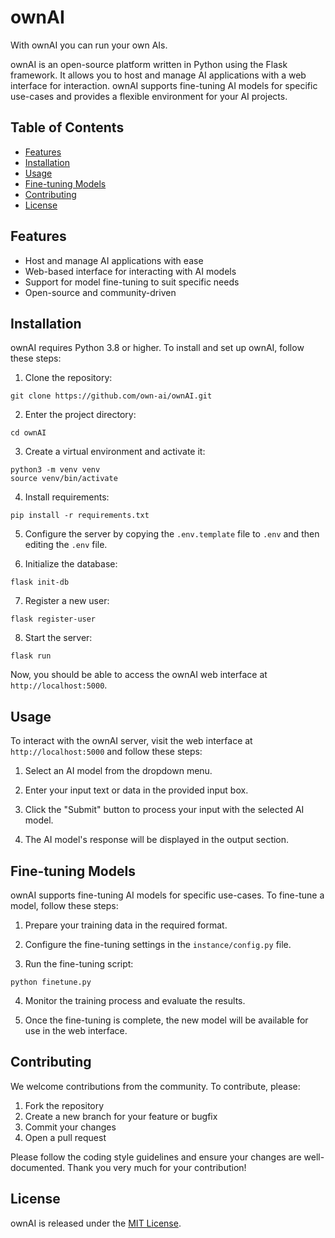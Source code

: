 # ownAI

With ownAI you can run your own AIs.

ownAI is an open-source platform written in Python using the Flask framework. It allows you to host and manage AI applications with a web interface for interaction. ownAI supports fine-tuning AI models for specific use-cases and provides a flexible environment for your AI projects.

## Table of Contents

- [Features](#features)
- [Installation](#installation)
- [Usage](#usage)
- [Fine-tuning Models](#fine-tuning-models)
- [Contributing](#contributing)
- [License](#license)

## Features

- Host and manage AI applications with ease
- Web-based interface for interacting with AI models
- Support for model fine-tuning to suit specific needs
- Open-source and community-driven

## Installation

ownAI requires Python 3.8 or higher. To install and set up ownAI, follow these steps:

1. Clone the repository:
```
git clone https://github.com/own-ai/ownAI.git
```

2. Enter the project directory:
```
cd ownAI
```

3. Create a virtual environment and activate it:
```
python3 -m venv venv
source venv/bin/activate
```

4. Install requirements:
```
pip install -r requirements.txt
```

5. Configure the server by copying the `.env.template` file to `.env` and then editing the `.env` file.

6. Initialize the database:
```
flask init-db
```

7. Register a new user:
```
flask register-user
```

8. Start the server:
```
flask run
```

Now, you should be able to access the ownAI web interface at `http://localhost:5000`.

## Usage

To interact with the ownAI server, visit the web interface at `http://localhost:5000` and follow these steps:

1. Select an AI model from the dropdown menu.

2. Enter your input text or data in the provided input box.

3. Click the "Submit" button to process your input with the selected AI model.

4. The AI model's response will be displayed in the output section.

## Fine-tuning Models

ownAI supports fine-tuning AI models for specific use-cases. To fine-tune a model, follow these steps:

1. Prepare your training data in the required format.

2. Configure the fine-tuning settings in the `instance/config.py` file.

3. Run the fine-tuning script:
```
python finetune.py
```

4. Monitor the training process and evaluate the results.

5. Once the fine-tuning is complete, the new model will be available for use in the web interface.

## Contributing

We welcome contributions from the community. To contribute, please:

1. Fork the repository
2. Create a new branch for your feature or bugfix
3. Commit your changes
4. Open a pull request

Please follow the coding style guidelines and ensure your changes are well-documented.
Thank you very much for your contribution!

## License

ownAI is released under the [MIT License](LICENSE.txt).
